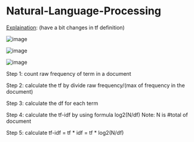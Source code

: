 # Natural-Language-Processing

[Explaination](https://www.youtube.com/watch?v=ATK6fm3cYfI): (have a bit changes in tf definition)

![image](https://github.com/thanhtie/IMP231-Natural-Language-Processing/assets/92991572/98e7c10d-d644-4312-925a-998783cc8bf1)

![image](https://github.com/thanhtie/IMP231-Natural-Language-Processing/assets/92991572/832fcb9f-6d03-4b74-a04b-ceefb7b420f7)

![image](https://github.com/thanhtie/IMP231-Natural-Language-Processing/assets/92991572/f00acce8-2ff6-44e9-8db2-d61b1d2865ed)


Step 1: count raw frequency of term in a document

Step 2: calculate the tf by divide raw frequency/(max of frequency in the document)

Step 3: calculate the df for each term

Step 4: calculate the tf-idf by using formula log2(N/df) Note: N is #total of document

Step 5: calculate tf-idf = tf * idf = tf * log2(N/df)
